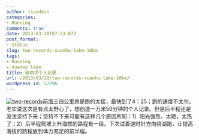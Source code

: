 ```yaml
---
author: liuadmin
categories:
- Running
comments: true
date: 2013-03-28T07:53:07Z
post_format:
- Status
slug: two-records-xuanhu-lake-10km
tags:
- Running
- Xuanwu lake
title: 破两项个人记录
url: /2013/03/28/two-records-xuanhu-lake-10km/
wordpress_id: 52296
---
```


[![two-records](http://cdn1.martinliu.cn/wp-content/uploads/2013/03/two-records.jpg)](http://cdn1.martinliu.cn/wp-content/uploads/2013/03/two-records.jpg)前面三四公里总是跑的太猛，最快到了4：25；跑的速度不太匀。老实说这次是有点太野心了，想创造一万米50分钟的个人记录。但是后半程还是没法坚持下来；坚持不下来可能有这样几个原因所知：1）阳光强烈，太晒，太热了；2）后半程爬坡上升海拔的路程有一段。下次试着逆时针方向绕湖跑，让提高海拔的路程放到体力充足的前半程。




